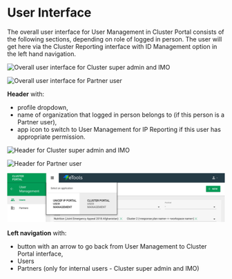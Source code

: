 # User Interface

The overall user interface for User Management in Cluster Portal consists of the following sections, depending on role of logged in person. The user will get here via the Cluster Reporting interface with ID Management option in the left hand navigation.

![Overall user interface for Cluster super admin and IMO](https://lh5.googleusercontent.com/qHzi7rFx9DoHpvFN2bjNVrWuMAkwvgyJiHfmwRNpcO4aDPwDLMOgmew17vJbQ32Zpo7wmjC4kgNY9Nhetuks4frxRqWNWK59risn5GbkIh25mIp2HJgGSH59z5y6YCbjrSjePRkv)

![Overall user interface for Partner user](https://lh4.googleusercontent.com/pzgdI-4rd5CChy54vpkPJEjwLjDyt-GMzQSa7mwPUw1uq7_DFOk-Xn9bgOREFq-FiMpaStWx1CsBJtxVsO6srbHqdgFa7dLgdLjhF-P2H7cfiixvWDQzTOz3oARmA_AgR9q4A4wt)

**Header** with:

* profile dropdown,
* name of organization that logged in person belongs to \(if this person is a Partner user\),
* app icon to switch to User Management for IP Reporting if this user has appropriate permission.

![Header for Cluster super admin and IMO](https://lh4.googleusercontent.com/fFmRQsjpM_tFd6Bio4afZhlY-R0CACMgS4vFtrjnI2VoAwBpevGCsjU0SHAOoOOyySrujiMUCjnRbLEEODlC8YAd4U6hbkkDIp9EBYbxeHDQ7rD6o14YKHgP9N0Z-daaTBaYfMH4)

![Header for Partner user](https://lh6.googleusercontent.com/x1ryWGu6nQz9ZvO6utG6j3mag3iwZX0HvaNv8umZ6_hrF98S8uGDQhF13v_GBSD8yfgn215HDQts4klXXNNZULwGGrdhPReIrRvqT7oZZEZZTc7hKRCPgwU7Ja1Kv4MpukGx9m5q)

![](../../.gitbook/assets/screen-shot-2018-08-22-at-10.18.22.png)

**Left navigation** with:

* button with an arrow to go back from User Management to Cluster Portal interface,
* Users
* Partners \(only for internal users - Cluster super admin and IMO\) 

  


